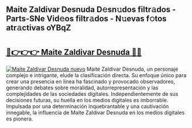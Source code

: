 ## Maite Zaldivar Desnuda D𝚎sn𝚞dos filtr𝚊dos - Parts-SNe Vid𝚎os filtr𝚊dos - N𝚞evas f𝚘tos atr𝚊ctivas oYBqZ

# <h2><a href="http://mb7fyk.tromn.icu/?c=Maite+Zaldivar+Desnuda">🔗👉👉👉 Maite Zaldivar Desnuda 🔗🔗</a></h2>

[![Maite Zaldivar Desnuda nuevo](https://i.imgur.com/pEAQMta.gif)](http://mb7fyk.tromn.icu/?c=Maite+Zaldivar+Desnuda)
Maite Zaldivar Desnuda, un personaje complejo e intrigante, elude la clasificación directa. Su enfoque único para crear una presencia en línea ha fascinado y provocado observadores, generando debates sobre moralidad, autorrepresentación y las complejidades de las sociedades digitales. Independientemente de sus decisiones futuras, su huella en los medios digitales es imborrable. Impulsada por una determinación inquebrantable y una cautivación innegable, la influencia de Maite Zaldivar Desnuda en los medios digitales es pionera.
